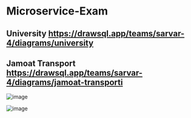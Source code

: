 # Microservice-Exam

## University https://drawsql.app/teams/sarvar-4/diagrams/university


## Jamoat Transport https://drawsql.app/teams/sarvar-4/diagrams/jamoat-transporti

![image](https://github.com/murodovich/Microservice-Exam/assets/123171146/12a9a046-63cb-484a-8284-1f291c766ab6)


![image](https://github.com/murodovich/Microservice-Exam/assets/123171146/7e5f7d1b-ea15-48d2-90c6-5e70ed6018af)

